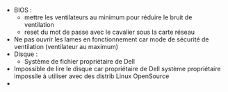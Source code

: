 + BIOS :
	+ mettre les ventilateurs au minimum pour réduire le bruit de ventilation
	+ reset du mot de passe avec le cavalier sous la carte réseau
+ Ne pas ouvrir les lames en fonctionnement car mode de sécurité de ventilation (ventilateur au maximum)
+ Disque :
	+ Système de fichier propriétaire de Dell
+ Impossible de lire le disque car propriétaire de Dell système propriétaire impossile à utiliser  avec des distrib Linux OpenSource
+ 